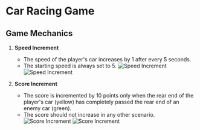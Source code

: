 # Car Racing Game

## Game Mechanics

1. **Speed Increment**
   - The speed of the player's car increases by 1 after every 5 seconds.
   - The starting speed is always set to 5.
   ![Speed Increment](img/Screenshot%2024-06-28%20231404.png)
   ![Speed Increment](img/Screenshot%2024-06-28%20231417.png)

2. **Score Increment**
   - The score is incremented by 10 points only when the rear end of the player's car (yellow) has completely passed the rear end of an enemy car (green).
   - The score should not increase in any other scenario.
   ![Score Increment](img/Screenshot%2024-06-28%20231442.png)
   ![Score Increment](img/Screenshot%2024-06-28%20231528.png)
